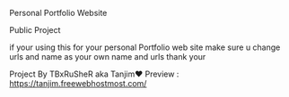 Personal Portfolio Website

Public Project

if your using this for your personal Portfolio web site make sure u change urls and name as your own name and urls thank your

Project By TBxRuSheR aka Tanjim❤️
Preview : https://tanjim.freewebhostmost.com/
